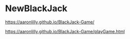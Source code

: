 # NewBlackJack

https://aaronlilly.github.io/BlackJack-Game/



https://aaronlilly.github.io/BlackJack-Game/playGame.html
